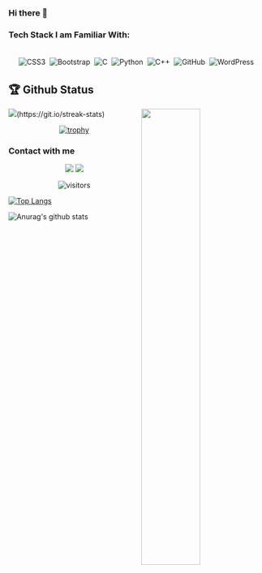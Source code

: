 ### Hi there 👋

### Tech Stack I am Familiar With:

<p align="center">
<br/>
<img alt="CSS3" src="https://img.shields.io/badge/css3%20-%231572B6.svg?&style=for-the-badge&logo=css3&logoColor=white" style="margin:2px;"/>
<img alt="Bootstrap" src="https://img.shields.io/badge/bootstrap%20-%23563D7C.svg?&style=for-the-badge&logo=bootstrap&logoColor=white" style="margin:2px;"/>
<img alt="C" src="https://img.shields.io/badge/c%20-%2300599C.svg?&style=for-the-badge&logo=c&logoColor=white" style="margin:2px;"/>
<img alt="Python" src="https://img.shields.io/badge/python%20-%2314354C.svg?&style=for-the-badge&logo=python&logoColor=white" style="margin:2px;"/>
<img alt="C++" src="https://img.shields.io/badge/c++%20-%2300599C.svg?&style=for-the-badge&logo=c%2B%2B&ogoColor=white" style="margin:2px;"/>
<img alt="GitHub" src="https://img.shields.io/badge/github%20-%23121011.svg?&style=for-the-badge&logo=github&logoColor=white" style="margin:2px;"/>
<img alt="WordPress" src="https://img.shields.io/badge/WordPress%20-%23117AC9.svg?&style=for-the-badge&logo=WordPress&logoColor=white" style="margin:2px;"/>
<br/>
</p>

## 🏆 Github Status

<img  src="https://github-readme-stats.vercel.app/api?username=itssukant&show_icons=true&hide_border=true&theme=dark" width="48%" align="right" >
<img  src="https://github-readme-streak-stats.herokuapp.com?user=itssukant&theme=dark" >(https://git.io/streak-stats)
<br>

<div align="center">
  
[![trophy](https://github-profile-trophy.vercel.app/?username=itssukant&rank=S,AAA,AA,A&theme=juicyfresh&margin-w=15)](https://github.com/ryo-ma/github-profile-trophy)
</div>

### Contact with me

<div align="center">
  
[<img src="https://img.shields.io/badge/Github-%23000000.svg?&style=for-the-badge&logo=github&logoColor=white">](https://github.com/itssukant)
[<img src="https://img.shields.io/badge/linkedin-%230077B5.svg?&style=for-the-badge&logo=linkedin&logoColor=white">](https://www.linkedin.com/in/sukant-jha-26416b190/)
<br />

![visitors](https://visitor-badge.laobi.icu/badge?page_id=itssukant.itssukant)
</div>

[![Top Langs](https://github-readme-stats.vercel.app/api/top-langs/?username=itssukant)](https://github.com/itssukant/github-readme-stats)

<!--![Anurag's github stats](https://github-readme-stats.vercel.app/api?username=itssukant&show_icons=true)-->
![Anurag's github stats](https://github-readme-stats.vercel.app/api?username=itssukant&show_icons=true&theme=radical)
<!--
**itssukant/itssukant** is a ✨ _special_ ✨ repository because its `README.md` (this file) appears on your GitHub profile.

Here are some ideas to get you started:

- 🔭 I’m currently working on ...
- 🌱 I’m currently learning ...
- 👯 I’m looking to collaborate on ...
- 🤔 I’m looking for help with ...
- 💬 Ask me about ...
- 📫 How to reach me: ...
- 😄 Pronouns: ...
- ⚡ Fun fact: ...
-->
